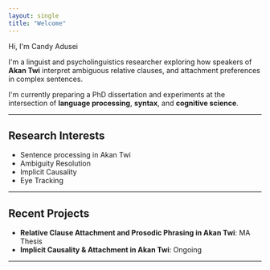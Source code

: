 ```yaml
---
layout: single
title: "Welcome"
---
```


Hi, I'm Candy Adusei

I'm a linguist and psycholinguistics researcher exploring how speakers of **Akan Twi** interpret ambiguous relative clauses, and attachment preferences in complex sentences.

I'm currently preparing a PhD dissertation and experiments at the intersection of **language processing**, **syntax**, and **cognitive science**.

---

## Research Interests
- Sentence processing in Akan Twi
- Ambiguity Resolution
- Implicit Causality 
- Eye Tracking

---

## Recent Projects
- **Relative Clause Attachment and Prosodic Phrasing in Akan Twi**: MA Thesis
- **Implicit Causality & Attachment in Akan Twi**: Ongoing

---
